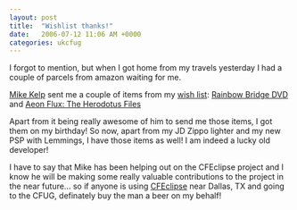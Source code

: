 ```yaml
---
layout: post
title:  "Wishlist thanks!"
date:   2006-07-12 11:06 AM +0000
categories: ukcfug
---
```

I forgot to mention, but when I got home from my travels yesterday I had a couple of parcels from amazon waiting for me.

<a href="http://edomgroup.com/blog/">Mike Kelp</a> sent me a couple of items from my <a href="http://www.amazon.co.uk/gp/registry/622WQR01XXWO">wish list</a>: 
<a href="http://www.amazon.co.uk/gp/product/B00004VVQT/026-3281418-5982001?v=glance&n=283926">Rainbow Bridge DVD</a> and <a href="http://www.amazon.co.uk/gp/product/1416516972/026-3281418-5982001?v=glance&n=266239">Aeon Flux: The Herodotus Files</a>

Apart from it being really awesome of him to send me those items, I got them on my birthday! So now, apart from my JD Zippo lighter and my new PSP with Lemmings, I have those items as well! I am indeed a lucky old developer!

I have to say that Mike has been helping out on the CFEclipse project and I know he will be making some really valuable contributions to the project in the near future... so if anyone is using <a href="http://www.cfeclipse.org">CFEclipse</a> near Dallas, TX and going to the CFUG, definately buy the man a beer on my behalf!